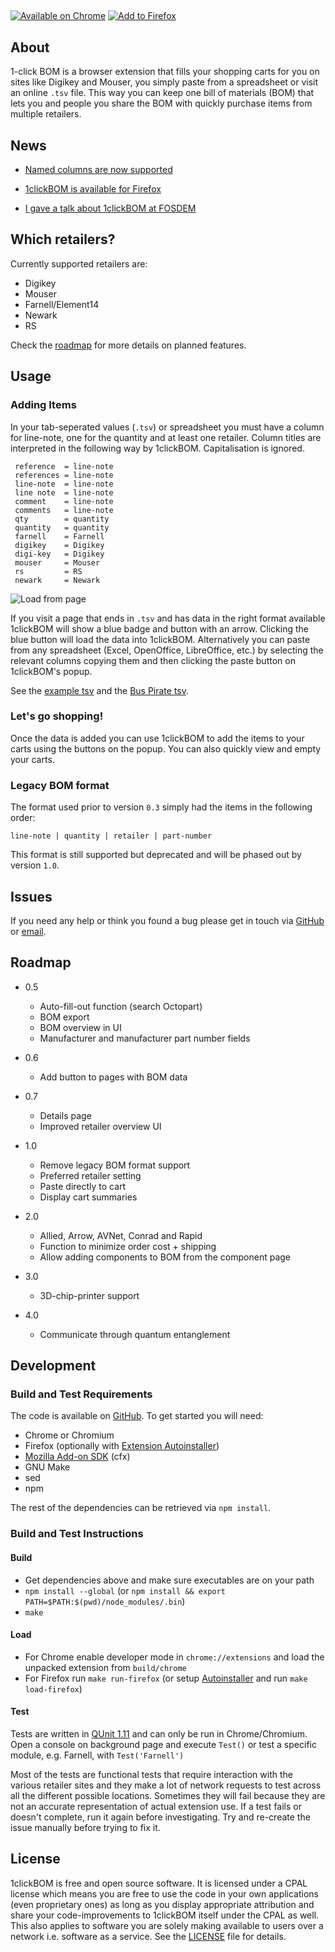 ##
##
[![Available on Chrome][8]][14] [![Add to Firefox][9]][13]

## About ##

1-click BOM is a browser extension that fills your shopping carts for you on
sites like Digikey and Mouser, you simply paste from a spreadsheet or visit an
online `.tsv` file. This way you can keep one bill of materials (BOM) that lets
you and people you share the BOM with quickly purchase items from multiple
retailers.

## News ##

- [Named columns are now supported](#usage)

- [1clickBOM is available for Firefox][20]

- [I gave a talk about 1clickBOM at FOSDEM][12]

## Which retailers? ##

Currently supported retailers are:

* Digikey
* Mouser
* Farnell/Element14
* Newark
* RS

Check the [roadmap][1] for more details on planned features.

## Usage ##

### Adding Items ###

In your tab-seperated values (`.tsv`) or spreadsheet you must have a column for
line-note, one for the quantity and at least one retailer. Column titles are
interpreted in the following way by 1clickBOM. Capitalisation is ignored.

     reference  = line-note
     references = line-note
     line-note  = line-note
     line note  = line-note
     comment    = line-note
     comments   = line-note
     qty        = quantity
     quantity   = quantity
     farnell    = Farnell
     digikey    = Digikey
     digi-key   = Digikey
     mouser     = Mouser
     rs         = RS
     newark     = Newark

![Load from page][3]

If you visit a page that ends in `.tsv` and has data in the right format
available 1clickBOM will show a blue badge and button with an arrow. Clicking
the blue button will load the data into 1clickBOM.  Alternatively you can paste
from any spreadsheet (Excel, OpenOffice, LibreOffice, etc.) by selecting the
relevant columns copying them and then clicking the paste button on 1clickBOM's
popup.

See the [example tsv][2] and the [Bus Pirate tsv][21].

### Let's go shopping! ###

Once the data is added you can use 1clickBOM to add the items to your carts
using the buttons on the popup. You can also quickly view and empty your carts.

### Legacy BOM format ###

The format used prior to version `0.3` simply had the items in the following order:

    line-note | quantity | retailer | part-number

This format is still supported but deprecated and will be phased out by version
`1.0`.

## Issues ##

If you need any help or think you found a bug please get in touch via
[GitHub][10] or [email][11].

## Roadmap ##

* 0.5
    * Auto-fill-out function (search Octopart)
    * BOM export
    * BOM overview in UI
    * Manufacturer and manufacturer part number fields

* 0.6
    * Add button to pages with BOM data

* 0.7
    * Details page
    * Improved retailer overview UI

* 1.0
    * Remove legacy BOM format support
    * Preferred retailer setting
    * Paste directly to cart
    * Display cart summaries

* 2.0
    * Allied, Arrow, AVNet, Conrad and Rapid
    * Function to minimize order cost + shipping
    * Allow adding components to BOM from the component page

* 3.0
    * 3D-chip-printer support

* 4.0
    * Communicate through quantum entanglement

## Development ##

### Build and Test Requirements ###

The code is available on [GitHub][7]. To get started you will need:

- Chrome or Chromium
- Firefox (optionally with [Extension Autoinstaller][16])
- [Mozilla Add-on SDK][18] (cfx)
- GNU Make
- sed
- npm

The rest of the dependencies can be retrieved via `npm install`.

### Build and Test Instructions ###

#### Build

- Get dependencies above and make sure executables are on your path
- `npm install --global` (or `npm install && export PATH=$PATH:$(pwd)/node_modules/.bin`)
- `make`

#### Load

- For Chrome enable developer mode in `chrome://extensions` and load the unpacked extension from `build/chrome`
- For Firefox run `make run-firefox` (or setup [Autoinstaller][16] and run `make load-firefox`)

#### Test

Tests are written in [QUnit 1.11][17] and can only be run in Chrome/Chromium.
Open a console on background page and execute `Test()` or test a specific
module, e.g.  Farnell, with `Test('Farnell')`

Most of the tests are functional tests that require interaction with the
various retailer sites and they make a lot of network requests to test across
all the different possible locations. Sometimes they will fail because they are
not an accurate representation of actual extension use. If a test fails or
doesn't complete, run it again before investigating. Try and re-create the
issue manually before trying to fix it.

## License ##

1clickBOM is free and open source software. It is licensed under a CPAL license
which means you are free to use the code in your own applications (even
proprietary ones) as long as you display appropriate attribution and share your
code-improvements to 1clickBOM itself under the CPAL as well. This also applies
to software you are solely making available to users over a network i.e.
software as a service. See the [LICENSE][6] file for details.

[1]:#roadmap
[2]:https://github.com/monostable/1clickBOM/blob/master/examples/example.tsv
[3]:https://raw.githubusercontent.com/monostable/1clickBOM/master/readme_images/load_from_page.png
[4]:http://coffeescript.org
[5]:https://qunitjs.com/
[6]:https://github.com/monostable/1clickBOM/blob/master/LICENSE
[7]:https://github.com/monostable/1clickBOM
[8]:https://raw.githubusercontent.com/monostable/1clickBOM/master/readme_images/chrome.png
[9]:https://raw.githubusercontent.com/monostable/1clickBOM/master/readme_images/firefox.png
[10]:https://github.com/monostable/1clickBOM/issues
[11]:mailto:info@1clickBOM.com
[12]:http://video.fosdem.org/2015/devroom-electronic_design_automation/one_click_bom.mp4
[13]:https://addons.mozilla.org/firefox/downloads/file/334700/1clickbom-0.4.0-fx.xpi?src=dp-btn-primary
[14]:https://chrome.google.com/webstore/detail/1clickbom/mflpmlediakefinapghmabapjeippfdi
[15]:https://raw.githubusercontent.com/monostable/1clickBOM/master/readme_images/demo.gif
[16]:https://palant.de/2012/01/13/extension-auto-installer
[17]:https://web.archive.org/web/20130128010139/http://api.qunitjs.com/
[18]:https://developer.mozilla.org/en-US/Add-ons/SDK
[19]:http://1clickBOM.com
[20]:https://addons.mozilla.org/en-US/firefox/addon/1clickbom/
[21]:https://github.com/monostable/1clickBOM/blob/master/examples/bus_pirate.tsv
